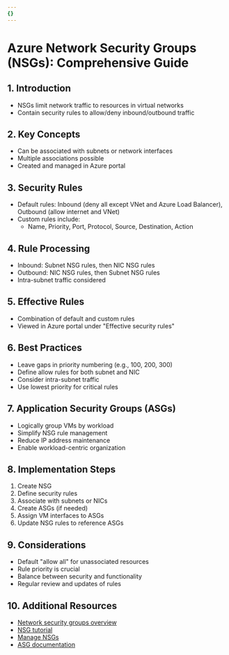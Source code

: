 ```yaml
---
{}
---
```

# Azure Network Security Groups (NSGs): Comprehensive Guide

## 1. Introduction
- NSGs limit network traffic to resources in virtual networks
- Contain security rules to allow/deny inbound/outbound traffic

## 2. Key Concepts
- Can be associated with subnets or network interfaces
- Multiple associations possible
- Created and managed in Azure portal

## 3. Security Rules
- Default rules: Inbound (deny all except VNet and Azure Load Balancer), Outbound (allow internet and VNet)
- Custom rules include:
  - Name, Priority, Port, Protocol, Source, Destination, Action

## 4. Rule Processing
- Inbound: Subnet NSG rules, then NIC NSG rules
- Outbound: NIC NSG rules, then Subnet NSG rules
- Intra-subnet traffic considered

## 5. Effective Rules
- Combination of default and custom rules
- Viewed in Azure portal under "Effective security rules"

## 6. Best Practices
- Leave gaps in priority numbering (e.g., 100, 200, 300)
- Define allow rules for both subnet and NIC
- Consider intra-subnet traffic
- Use lowest priority for critical rules

## 7. Application Security Groups (ASGs)
- Logically group VMs by workload
- Simplify NSG rule management
- Reduce IP address maintenance
- Enable workload-centric organization

## 8. Implementation Steps
1. Create NSG
2. Define security rules
3. Associate with subnets or NICs
4. Create ASGs (if needed)
5. Assign VM interfaces to ASGs
6. Update NSG rules to reference ASGs

## 9. Considerations
- Default "allow all" for unassociated resources
- Rule priority is crucial
- Balance between security and functionality
- Regular review and updates of rules

## 10. Additional Resources
- [Network security groups overview](https://docs.microsoft.com/en-us/azure/virtual-network/security-overview)
- [NSG tutorial](https://docs.microsoft.com/en-us/azure/virtual-network/tutorial-filter-network-traffic)
- [Manage NSGs](https://docs.microsoft.com/en-us/azure/virtual-network/manage-network-security-group)
- [ASG documentation](https://docs.microsoft.com/en-us/azure/virtual-network/application-security-groups)